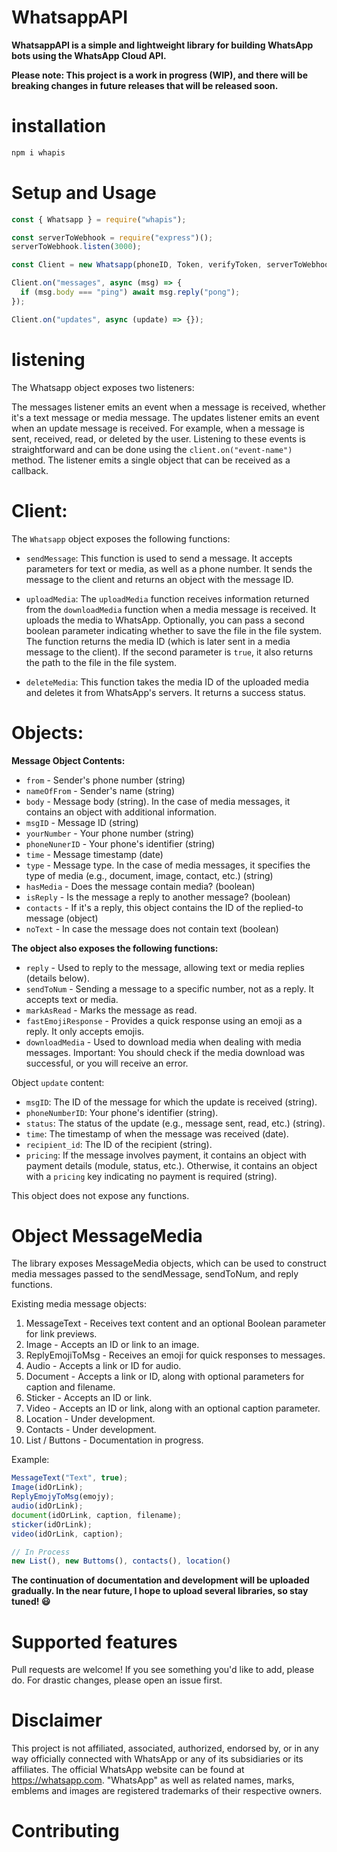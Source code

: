 # WhatsappAPI

**WhatsappAPI is a simple and lightweight library for building WhatsApp bots using the WhatsApp Cloud API.**

**Please note: This project is a work in progress (WIP), and there will be breaking changes in future releases that will be released soon.**

# installation

```bash
npm i whapis
```

# Setup and Usage

```js
const { Whatsapp } = require("whapis");

const serverToWebhook = require("express")();
serverToWebhook.listen(3000);

const Client = new Whatsapp(phoneID, Token, verifyToken, serverToWebhook);

Client.on("messages", async (msg) => {
  if (msg.body === "ping") await msg.reply("pong");
});

Client.on("updates", async (update) => {});

```

# listening
The Whatsapp object exposes two listeners:

The messages listener emits an event when a message is received, whether it's a text message or media message.
The updates listener emits an event when an update message is received. For example, when a message is sent, received, read, or deleted by the user.
Listening to these events is straightforward and can be done using the ``` client.on("event-name") ``` method. The listener emits a single object that can be received as a callback.

# Client:
The `Whatsapp` object exposes the following functions:

- `sendMessage`: This function is used to send a message. It accepts parameters for text or media, as well as a phone number. It sends the message to the client and returns an object with the message ID.

- `uploadMedia`: The `uploadMedia` function receives information returned from the `downloadMedia` function when a media message is received. It uploads the media to WhatsApp. Optionally, you can pass a second boolean parameter indicating whether to save the file in the file system. The function returns the media ID (which is later sent in a media message to the client). If the second parameter is `true`, it also returns the path to the file in the file system.

- `deleteMedia`: This function takes the media ID of the uploaded media and deletes it from WhatsApp's servers. It returns a success status.

# Objects:

**Message Object Contents:**
- `from` - Sender's phone number (string)
- `nameOfFrom` - Sender's name (string)
- `body` - Message body (string). In the case of media messages, it contains an object with additional information.
- `msgID` - Message ID (string)
- `yourNumber` - Your phone number (string)
- `phoneNunerID` - Your phone's identifier (string)
- `time` - Message timestamp (date)
- `type` - Message type. In the case of media messages, it specifies the type of media (e.g., document, image, contact, etc.) (string)
- `hasMedia` - Does the message contain media? (boolean)
- `isReply` - Is the message a reply to another message? (boolean)
- `contacts` - If it's a reply, this object contains the ID of the replied-to message (object)
- `noText` - In case the message does not contain text (boolean)

**The object also exposes the following functions:**
- `reply` - Used to reply to the message, allowing text or media replies (details below).
- `sendToNum` - Sending a message to a specific number, not as a reply. It accepts text or media.
- `markAsRead` - Marks the message as read.
- `fastEmojiResponse` - Provides a quick response using an emoji as a reply. It only accepts emojis.
- `downloadMedia` - Used to download media when dealing with media messages. Important: You should check if the media download was successful, or you will receive an error.

Object `update` content:
- `msgID`: The ID of the message for which the update is received (string).
- `phoneNumberID`: Your phone's identifier (string).
- `status`: The status of the update (e.g., message sent, read, etc.) (string).
- `time`: The timestamp of when the message was received (date).
- `recipient_id`: The ID of the recipient (string).
- `pricing`: If the message involves payment, it contains an object with payment details (module, status, etc.). Otherwise, it contains an object with a `pricing` key indicating no payment is required (string).

This object does not expose any functions.

# Object MessageMedia
The library exposes MessageMedia objects, which can be used to construct media messages passed to the sendMessage, sendToNum, and reply functions.

Existing media message objects:
1. MessageText - Receives text content and an optional Boolean parameter for link previews.
2. Image - Accepts an ID or link to an image.
3. ReplyEmojiToMsg - Receives an emoji for quick responses to messages.
4. Audio - Accepts a link or ID for audio.
5. Document - Accepts a link or ID, along with optional parameters for caption and filename.
6. Sticker - Accepts an ID or link.
7. Video - Accepts an ID or link, along with an optional caption parameter.
8. Location - Under development.
9. Contacts - Under development.
10. List / Buttons - Documentation in progress.

Example: 
```js
MessageText("Text", true);
Image(idOrLink);
ReplyEmojyToMsg(emojy);
audio(idOrLink);
document(idOrLink, caption, filename);
sticker(idOrLink);
video(idOrLink, caption);

// In Process
new List(), new Buttoms(), contacts(), location()
```


**The continuation of documentation and development will be uploaded gradually. In the near future, I hope to upload several libraries, so stay tuned! 😃**

# Supported features
Pull requests are welcome! If you see something you'd like to add, please do. For drastic changes, please open an issue first.

# Disclaimer
This project is not affiliated, associated, authorized, endorsed by, or in any way officially connected with WhatsApp or any of its subsidiaries or its affiliates. The official WhatsApp website can be found at https://whatsapp.com. "WhatsApp" as well as related names, marks, emblems and images are registered trademarks of their respective owners.

# Contributing
